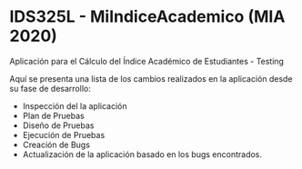 # IDS325L - MiIndiceAcademico (MIA 2020)
Aplicación para el Cálculo del Índice Académico de Estudiantes - Testing

Aquí se presenta una lista de los cambios realizados en la aplicación desde su fase de desarrollo:

- Inspección del la aplicación
- Plan de Pruebas
- Diseño de Pruebas
- Ejecución de Pruebas
- Creación de Bugs
- Actualización de la aplicación basado en los bugs encontrados.
